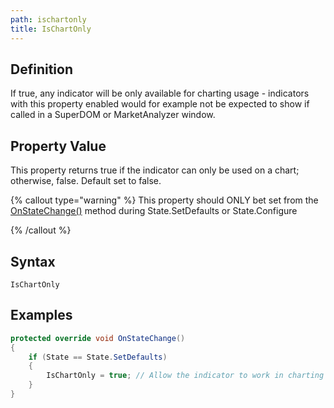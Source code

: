 ```yaml
---
path: ischartonly
title: IsChartOnly
---
```


## Definition

If true, any indicator will be only available for charting usage - indicators with this property enabled would for example not be expected to show if called in a SuperDOM or MarketAnalyzer window.

## Property Value

This property returns true if the indicator can only be used on a chart; otherwise, false. Default set to false.

{% callout type="warning" %}
This property should ONLY bet set from the [OnStateChange()](onstatechange) method during State.SetDefaults or State.Configure

{% /callout %}

## Syntax

`IsChartOnly`

## Examples

```csharp
protected override void OnStateChange()
{
    if (State == State.SetDefaults)
    {
        IsChartOnly = true; // Allow the indicator to work in charting environment only
    }
}
```
